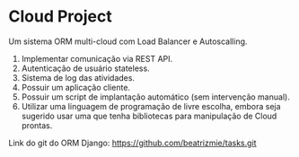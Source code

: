 # Cloud Project

Um sistema ORM multi-cloud com Load Balancer e Autoscalling.

1. Implementar comunicação via REST API.
2. Autenticação de usuário stateless.
3. Sistema de log das atividades.
4. Possuir um aplicação cliente.
5. Possuir um script de implantação automático (sem intervenção manual).
6. Utilizar uma linguagem de programação de livre escolha, embora seja sugerido usar uma que tenha bibliotecas para manipulação de Cloud prontas.

Link do git do ORM Django: https://github.com/beatrizmie/tasks.git